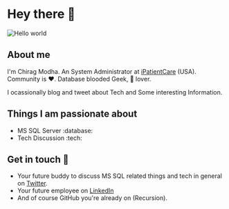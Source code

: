 # Hey there :wave:

<img src="https://raw.githubusercontent.com/sagar-viradiya/sagar-viradiya/master/resources/banner.png" alt="Hello world">
<!--
<p align="center"> 
  Visitor count<br>
  --<img src="https://profile-counter.glitch.me/Chirag-modha/count.svg" />
</p>
-->

## About me

I'm Chirag Modha. An System Administrator at [iPatientCare](https://wwww.ipatientcare.com/) (USA). Community is :heart:. Database blooded Geek, :tea: lover. 

I ocassionally blog and tweet about Tech and Some interesting Information.


## Things I am passionate about

- MS SQL Server :database:
- Tech Discussion :tech:


## Get in touch :tea:

- Your future buddy to discuss MS SQL related things and tech in general on [Twitter](https://twitter.com/modhachirag).
- Your future employee on [LinkedIn](https://www.linkedin.com/in/chirag-modha/)
- And of course GitHub you're already on (Recursion).

